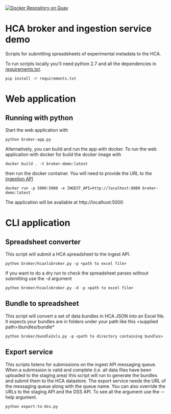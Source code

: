 [![Docker Repository on Quay](https://quay.io/repository/humancellatlas/ingest-demo/status "Docker Repository on Quay")](https://quay.io/repository/humancellatlas/ingest-demo)

# HCA broker and ingestion service demo 

Scripts for submitting spreadsheets of experimental metadata to the HCA. 
 
To run scripts locally you'll need python 2.7 and all the dependencies in [requirements.txt](requirements.txt).


```
pip install -r requirements.txt
```


# Web application 

## Running with python 

Start the web application with 

```
python broker-app.py
```

Alternatively, you can build and run the app with docker. To run the web application with docker for build the docker image with 

```
docker build . -t broker-demo:latest
```

then run the docker container. You will need to provide the URL to the [ingestion API](https://github.com/HumanCellAtlas/ingest-core)

```
docker run -p 5000:5000 -e INGEST_API=http://localhost:8080 broker-demo:latest
```

The application will be available at http://localhost:5000

# CLI application 


## Spreadsheet converter 
 
This script will submit a HCA spreadsheet to the ingest API. 

```
python broker/hcaxlsbroker.py -p <path to excel file>
```

If you want to do a dry run to check the spreadsheet parses without submitting use the -d argument 

```
python broker/hcaxlsbroker.py -d -p <path to excel file>
```

## Bundle to spreadsheet 

This script will convert a set of data bundles in HCA JSON into an Excel file. It expects your bundles are in folders under your path like this
 \<supplied path\>/bundles/bundle*

```
python broker/bundle2xls.py -p <path to directory containing bundles>
```

## Export service

This scripts listens for submissions on the ingest API messaging queue. When a submission is valid and complete (i.e. all data files have been uploaded to the staging area) this script will run to generate the 
bundles and submit them to the HCA datastore. The export service needs the URL of the messaging queue along with the queue name. You can also override the URLs to the staging API and the DSS API.  To see all the argument use the --help argument. 

```
python export-to-dss.py
```

